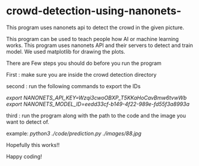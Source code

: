 # crowd-detection-using-nanonets-
This program uses nanonets api to detect the crowd in the given picture. 

This program can be used to teach people how AI or machine learning works. This program uses nanonets API and their servers to detect and train model.
We used matplotlib for drawing the plots. 

There are Few steps you should do before you run the program

First : make sure you are inside the crowd detection directory 

second : run the following commands to export the IDs

*export NANONETS_API_KEY=Wzqi3cwoOBXP_T5KKaHoCavBmw6tvwWb*
*export NANONETS_MODEL_ID=eedd33cf-b149-4f22-989e-fd55f3a8993a*
    

third : run the program along with the path to the code and the image you want to detect of.

example:
*python3 ./code/prediction.py ./images/88.jpg*


Hopefully this works!!

Happy coding!
